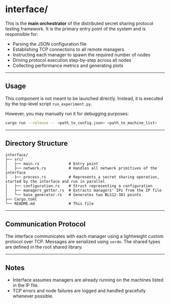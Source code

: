 # interface/

This is the **main orchestrator** of the distributed secret sharing protocol testing framework. It is the primary entry point of the system and is responsible for:

- Parsing the JSON configuration file
- Establishing TCP connections to all remote managers
- Instructing each manager to spawn the required number of nodes
- Driving protocol execution step-by-step across all nodes
- Collecting performance metrics and generating plots

---

## Usage

This component is not meant to be launched directly. Instead, it is executed by the top-level script `run_experiment.py`.

However, you may manually run it for debugging purposes:

```bash
cargo run --release -- <path_to_config.json> <path_to_machine_list>
```

---

## Directory Structure

```
interface/
├── src/
│   ├── main.rs             # Entry point
│   ├── network.rs          # Handles all network primitives of the interface
│   ├── process.rs          # Represents a secret sharing operation, started by the interface and run in parallel
│   ├── configuration.rs    # Struct representing a configuration
│   ├── managers_getter.rs  # Extracts managers' IPs from the IP file
│   └── base_generator.rs   # Generates two BLS12-381 points
├── Cargo.toml
└── README.md               # This file
```

---

## Communication Protocol

The interface communicates with each manager using a lightweight custom protocol over TCP. Messages are serialized using `serde`. The shared types are defined in the root shared library.

---

## Notes

- Interface assumes managers are already running on the machines listed in the IP file.
- TCP errors and node failures are logged and handled gracefully whenever possible.

